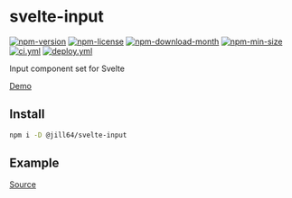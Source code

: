 <!----- BEGIN GHOST DOCS HEADER ----->

# svelte-input

[![npm-version](https://img.shields.io/npm/v/@jill64/svelte-input)](https://npmjs.com/package/@jill64/svelte-input) [![npm-license](https://img.shields.io/npm/l/@jill64/svelte-input)](https://npmjs.com/package/@jill64/svelte-input) [![npm-download-month](https://img.shields.io/npm/dm/@jill64/svelte-input)](https://npmjs.com/package/@jill64/svelte-input) [![npm-min-size](https://img.shields.io/bundlephobia/min/@jill64/svelte-input)](https://npmjs.com/package/@jill64/svelte-input) [![ci.yml](https://github.com/jill64/svelte-input/actions/workflows/ci.yml/badge.svg)](https://github.com/jill64/svelte-input/actions/workflows/ci.yml) [![deploy.yml](https://github.com/jill64/svelte-input/actions/workflows/deploy.yml/badge.svg)](https://github.com/jill64/svelte-input/actions/workflows/deploy.yml)

Input component set for Svelte

<!----- END GHOST DOCS HEADER ----->

[Demo](https://jill64.github.io/svelte-input)

## Install

```sh
npm i -D @jill64/svelte-input
```

## Example

[Source](./src/routes/+page.svelte)
